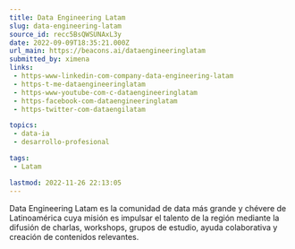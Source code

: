 ```yaml
---
title: Data Engineering Latam
slug: data-engineering-latam
source_id: recc5BsQWSUNAxL3y
date: 2022-09-09T18:35:21.000Z
url_main: https://beacons.ai/dataengineeringlatam
submitted_by: ximena
links: 
 - https-www-linkedin-com-company-data-engineering-latam
 - https-t-me-dataengineeringlatam
 - https-www-youtube-com-c-dataengineeringlatam
 - https-facebook-com-dataengineeringlatam
 - https-twitter-com-dataengilatam

topics: 
 - data-ia
 - desarrollo-profesional

tags: 
 - Latam

lastmod: 2022-11-26 22:13:05
---
```


Data Engineering Latam es la comunidad de data más grande y chévere de Latinoamérica cuya misión es impulsar el talento de la región mediante la difusión de charlas, workshops, grupos de estudio, ayuda colaborativa y creación de contenidos relevantes.
